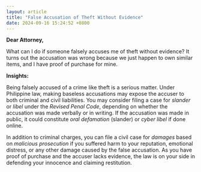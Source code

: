 ```yaml
---
layout: article
title: "False Accusation of Theft Without Evidence"
date: 2024-09-16 15:24:52 +0800
---
```


<p><strong>Dear Attorney,</strong></p><p>What can I do if someone falsely accuses me of theft without evidence? It turns out the accusation was wrong because we just happen to own similar items, and I have proof of purchase for mine.</p><p><strong>Insights:</strong></p><p>Being falsely accused of a crime like theft is a serious matter. Under Philippine law, making baseless accusations may expose the accuser to both criminal and civil liabilities. You may consider filing a case for <em>slander</em> or <em>libel</em> under the <em>Revised Penal Code</em>, depending on whether the accusation was made verbally or in writing. If the accusation was made in public, it could constitute <em>oral defamation</em> (slander) or <em>cyber libel</em> if done online.</p><p>In addition to criminal charges, you can file a civil case for <em>damages</em> based on <em>malicious prosecution</em> if you suffered harm to your reputation, emotional distress, or any other damage caused by the false accusation. As you have proof of purchase and the accuser lacks evidence, the law is on your side in defending your innocence and claiming restitution.</p>
